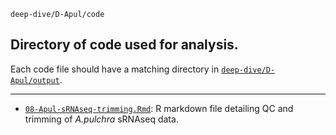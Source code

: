 `deep-dive/D-Apul/code`

## Directory of code used for analysis.

Each code file should have a matching directory in [`deep-dive/D-Apul/output`]().

---

- [`08-Apul-sRNAseq-trimming.Rmd`](https://github.com/urol-e5/deep-dive/blob/main/D-Apul/code/08-Apul-sRNAseq-trimming.Rmd): R markdown file detailing QC and trimming of _A.pulchra_ sRNAseq data.